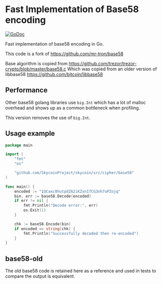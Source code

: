 # Fast Implementation of Base58 encoding

[![GoDoc](https://godoc.org/github.com/SkycoinProject/skycoin/src/cipher/base58?status.svg)](https://godoc.org/github.com/SkycoinProject/skycoin/src/cipher/base58)

Fast implementation of base58 encoding in Go.

This code is a fork of https://github.com/mr-tron/base58

Base algorithm is copied from https://github.com/trezor/trezor-crypto/blob/master/base58.c
Which was copied from an older version of libbase58 https://github.com/bitcoin/libbase58

## Performance

Other base58 golang libraries use `big.Int` which has a lot of malloc overhead and shows up as a common bottleneck when profiling.

This version removes the use of `big.Int`.

## Usage example

```go
package main

import (
	"fmt"
	"os"

	"github.com/SkycoinProject/skycoin/src/cipher/base58"
)

func main() {
	encoded := "1QCaxc8hutpdZ62iKZsn1TCG3nh7uPZojq"
	bin, err := base58.Decode(encoded)
	if err != nil {
		fmt.Println("Decode error:", err)
		os.Exit(1)
	}

	chk := base58.Encode(bin)
	if encoded == string(chk) {
		fmt.Println("Successfully decoded then re-encoded")
	}
}
```

## base58-old

The old base58 code is retained here as a reference and used in tests to compare the output is equivalent.
